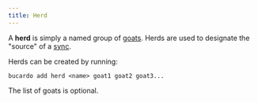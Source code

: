 ```yaml
---
title: Herd
---
```


A **herd** is simply a named group of [goats](/Bucardo/object_types/goat). Herds are used to designate the "source" of a [sync](/Bucardo/sync).

Herds can be created by running:

    bucardo add herd <name> goat1 goat2 goat3...

The list of goats is optional.

